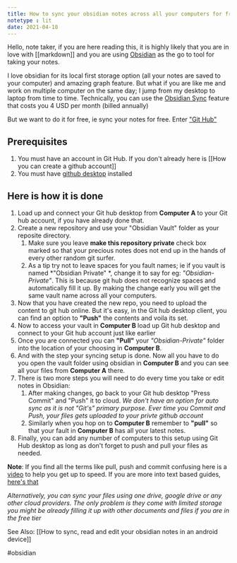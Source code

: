 ```yaml
---
title: How to sync your obsidian notes across all your computers for free 
notetype : lit
date: 2021-04-18
---
```




Hello, note taker, if you are here reading this, it is highly likely that you are in love with [[markdown]] and you are using [Obsidian](https://obsidian.md/) as the go to tool for taking your notes. 

I love obsidian for its local first storage option (all your notes are saved to your computer) and amazing graph feature. But what if you are like me and work on multiple computer on the same day; I jump from my desktop to laptop from time to time. Technically, you can use the [Obsidian Sync](https://obsidian.md/sync) feature that costs you 4 USD per month (billed annually)

But we want to do it for free, ie sync your notes for free. 
Enter ["Git Hub"](https://github.com/)

## Prerequisites
1. You must have an account in Git Hub. If you don't already here is [[How you can create a github account]]
2. You must have [github desktop](https://desktop.github.com/) installed 


## Here is how it is done
1. Load up and  connect  your Git hub desktop from **Computer A** to your Git hub account, if you have already done that.
2. Create a new repository and use your "Obsidian Vault" folder as your reposite directory. 
	1. Make sure you leave **make this repository private** check box marked so that your precious notes does not end up in the hands of every other random git surfer.
	2. As a tip try not to leave spaces for you fault names; ie if you vault is named *"Obsidian Private" *, change it to say for eg: *"Obsidian-Private"*. This is because git hub does not recognize spaces and automatically fill it up. By making the change early you will get the same vault name across all your computers.
3. Now that you have created the new repo, you need to upload the content to git hub online. But it's easy, in the Git hub desktop client, you can find an option to **"Push"** the contents and voila its set.
4. Now to access your vault in **Computer B** load up  Git hub desktop and connect to your Git hub account just like earlier
5. Once you are connected you can **"Pull"** your *"Obsidian-Private"* folder into the location of your choosing in  **Computer B**.
6. And with the step your syncing setup is done. Now all you have to do you open the vault folder using obsidian in **Computer B** and you can see all your files from **Computer A** there.
7. There is two more steps you will need to do every time you take or edit notes in Obsidian:
	1. After making changes, go back to your Git hub desktop "Press Commit" and "Push" it to cloud. *We don't have an option for auto sync as it is not "Git's" primary purpose. Ever time you Commit and Push, your files gets uploaded to your privte github account*
	2. Similarly when you hop on to **Computer B** remember to **"pull"** so that your fault in **Computer B** has all your latest notes.
8. Finally, you can add any number of computers to this setup using Git Hub desktop as long as don't forget to push and pull your files as needed.

**Note**: If you find all the terms like pull, push and commit confusing here is a  [video](https://www.youtube.com/watch?v=C69-s2o9wqw) to help you get up to speed. If you are more into text based guides, [here's that](https://docs.github.com/en/desktop)

*Alternatively, you can sync your files using one drive, google drive or any other cloud providers. The only problem is they come with limited storage you might be already filling it up with other documents and files if you are in the free tier*

See Also: [[How to sync, read and edit your obsidian notes in an android device]]




#obsidian


